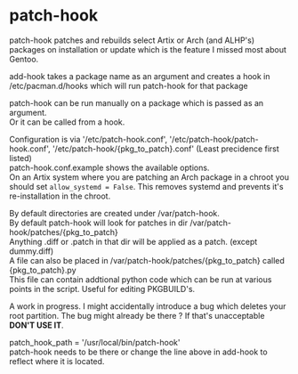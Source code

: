 patch-hook
==============

patch-hook patches and rebuilds select Artix or Arch (and ALHP's) packages on installation or update which is the feature I missed most about Gentoo.

add-hook takes a package name as an argument and creates a hook in /etc/pacman.d/hooks which will run patch-hook for that package

patch-hook can be run manually on a package which is passed as an argument.  
Or it can be called from a hook.

Configuration is via '/etc/patch-hook.conf', '/etc/patch-hook/patch-hook.conf', '/etc/patch-hook/{pkg_to_patch}.conf' (Least precidence first listed)  
patch-hook.conf.example shows the available options.  
On an Artix system where you are patching an Arch package in a chroot you should set `allow_systemd = False`. This removes systemd and prevents it's re-installation in the chroot.

By default directories are created under /var/patch-hook.  
By default patch-hook will look for patches in dir /var/patch-hook/patches/{pkg_to_patch}  
Anything .diff or .patch in that dir will be applied as a patch. (except dummy.diff)  
A file can also be placed in /var/patch-hook/patches/{pkg_to_patch} called {pkg_to_patch}.py  
This file can contain addtional python code which can be run at various points in the script.  Useful for editing PKGBUILD's.

A work in progress. I might accidentally introduce a bug which deletes your root partition. The bug might already be there ?
If that's unacceptable **DON'T USE IT**.

patch_hook_path = '/usr/local/bin/patch-hook'   
patch-hook needs to be there or change the line above in add-hook to reflect where it is located.
